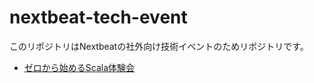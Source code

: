 # nextbeat-tech-event

このリポジトリはNextbeatの社外向け技術イベントのためリポジトリです。

- [ゼロから始めるScala体験会](scala-trial-202504/index.md)